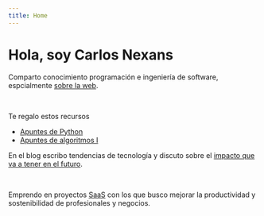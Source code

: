 ```yaml
---
title: Home
---
```


# Hola, soy Carlos Nexans

Comparto conocimiento programación e ingeniería de software, espcialmente [sobre la web](/que-hace-la-web-especial).

<br />

Te regalo estos recursos

* [Apuntes de Python](/recursos/apuntes-python)
* [Apuntes de algoritmos I]((/recursos/apuntes-algoritmos))

En el blog escribo tendencias de tecnología y discuto sobre el [impacto que va a tener en el futuro](/posts/link-articulo).

<br />

Emprendo en proyectos [SaaS](/por-que-emprendo-saas) con los que busco mejorar la productividad y sostenibilidad de profesionales y negocios.

